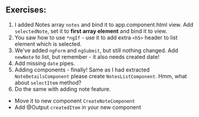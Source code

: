 ## Exercises:
1. I added Notes array `notes` and bind it to app.component.html view. Add `selectedNote`, set it to **first array element** and bind it to view.
2. You saw how to use `*ngIf` - use it to add extra `<h5>` header to list element which is selected.
3. We've added `ngForm` and `ngSubmit`, but still nothing changed. Add `newNote` to list, but remember - it also needs created date!
4. Add missing `date` pipes.
5. Adding components - finally! Same as I had extracted `NoteDetailsComponent` please create `NotesListComponent`. Hmm, what about `selectItem` method?
6. Do the same with adding note feature.
 * Move it to new component `CreateNoteComponent`
 * Add @Output `createdItem` in your new component
